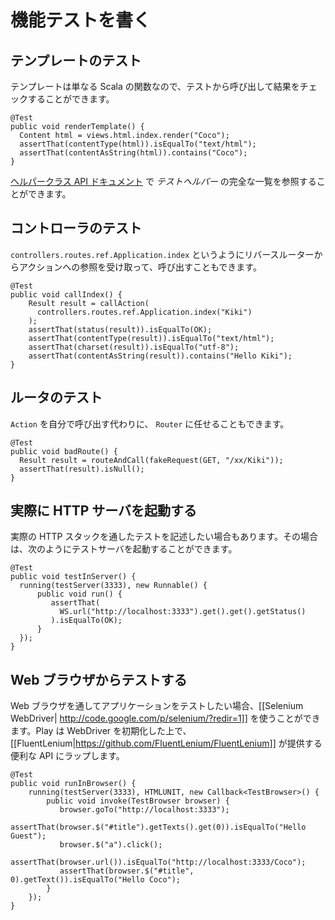 <!-- translated -->
<!--
# Writing functional tests
-->
# 機能テストを書く

<!--
## Testing a template
-->
## テンプレートのテスト

<!--
As a template is a standard Scala function, you can execute it from a test and check the result:
-->
テンプレートは単なる Scala の関数なので、テストから呼び出して結果をチェックすることができます。

```
@Test
public void renderTemplate() {
  Content html = views.html.index.render("Coco");
  assertThat(contentType(html)).isEqualTo("text/html");
  assertThat(contentAsString(html)).contains("Coco");
}
```

<!--
You can find the complete list of the *test helpers* in the [Helper class API documentation](http://www.playframework.org/documentation/api/2.0.1/java/play/test/Helpers.html). 
-->
[ヘルパークラス API ドキュメント](http://www.playframework.org/documentation/api/2.0.1/java/play/test/Helpers.html) で *テストヘルパー* の完全な一覧を参照することができます。

<!--
## Testing your controllers
-->
## コントローラのテスト

<!--
You can also retrieve an action reference from the reverse router, such as `controllers.routes.ref.Application.index`. You can then invoke it:
-->
`controllers.routes.ref.Application.index` というようにリバースルーターからアクションへの参照を受け取って、呼び出すこともできます。

```
@Test
public void callIndex() {
    Result result = callAction(
      controllers.routes.ref.Application.index("Kiki")
    );
    assertThat(status(result)).isEqualTo(OK);
    assertThat(contentType(result)).isEqualTo("text/html");
    assertThat(charset(result)).isEqualTo("utf-8");
    assertThat(contentAsString(result)).contains("Hello Kiki");
}
```

<!--
## Testing the router
-->
## ルータのテスト

<!--
Instead of calling the `Action` yourself, you can let the `Router` do it:
-->
`Action` を自分で呼び出す代わりに、 `Router` に任せることもできます。

```
@Test
public void badRoute() {
  Result result = routeAndCall(fakeRequest(GET, "/xx/Kiki"));
  assertThat(result).isNull();
}
```

<!--
## Starting a real HTTP server
-->
## 実際に HTTP サーバを起動する

<!--
Sometimes you want to test the real HTTP stack from with your test. You can do this by starting a test server:
-->
実際の HTTP スタックを通したテストを記述したい場合もあります。その場合は、次のようにテストサーバを起動することができます。

```
@Test
public void testInServer() {
  running(testServer(3333), new Runnable() {
      public void run() {
         assertThat(
           WS.url("http://localhost:3333").get().get().getStatus()
         ).isEqualTo(OK);
      }
  });
}
```

<!--
## Testing from within a web browser
-->
## Web ブラウザからテストする

<!--
If you want to test your application from with a Web browser, you can use [[Selenium WebDriver| http://code.google.com/p/selenium/?redir=1]]. Play will start the WebDriver for your, and wrap it in the convenient API provided by [[FluentLenium|https://github.com/FluentLenium/FluentLenium]].
-->
Web ブラウザを通してアプリケーションをテストしたい場合、[[Selenium WebDriver| http://code.google.com/p/selenium/?redir=1]] を使うことができます。Play は WebDriver を初期化した上で、 [[FluentLenium|https://github.com/FluentLenium/FluentLenium]] が提供する便利な API にラップします。

```
@Test
public void runInBrowser() {
    running(testServer(3333), HTMLUNIT, new Callback<TestBrowser>() {
        public void invoke(TestBrowser browser) {
           browser.goTo("http://localhost:3333"); 
           assertThat(browser.$("#title").getTexts().get(0)).isEqualTo("Hello Guest");
           browser.$("a").click();
           assertThat(browser.url()).isEqualTo("http://localhost:3333/Coco");
           assertThat(browser.$("#title", 0).getText()).isEqualTo("Hello Coco");
        }
    });
}
```